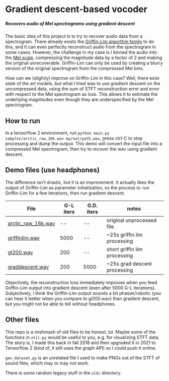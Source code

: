 # Gradient descent-based vocoder
##### Recovers audio of Mel spectrograms using gradient descent

The basic idea of this project is to try to recover audio data from a spectrogram. There already exists the [Griffin-Lim algorithm family](https://ltfat.github.io/notes/ltfatnote021.pdf) to do this, and it can even perfectly reconstruct audio from the spectrogram in some cases.  However, the challenge in my case is I binned the audio into the [Mel scale](https://en.wikipedia.org/wiki/Mel_scale), compressing the magnitude data by a factor of 2 and making the original unrecoverable.  Griffin-Lim can only be used by creating a blurry version of the original spectrogram from the compressed Mel bins.

How can we (slightly) improve on Griffin-Lim in this case? Well, there exist state of the art models, but what I tried was to use gradient descent on the uncompressed data, using the sum of STFT reconstruction error and error with respect to the Mel spectrogram as loss. This allows it to estimate the underlying magnitudes even though they are underspecified by the Mel spectrogram.

## How to run

In a tensorflow 2 environment, run `python main.py samples/arctic_raw_16k.wav my/out/path.wav`, press ctrl-C to stop processing and dump the output. This demo will convert the input file into a compressed Mel spectrogram, then try to recover the wav using gradient descent.

## Demo files (use headphones)

The difference isn't drastic, but it is an improvement. It actually likes the output of Griffin-Lim as parameter initialization, so the process is: run Griffin-Lim for a few iterations, then run gradient descent.

| File | G-L iters | G.D. iters | notes
| --- | --- | -- | ---
| [arctic_raw_16k.wav](samples/arctic_raw_16k.wav) | -- | -- | original unprocessed file
| [griffinlim.wav](samples/griffinlim.wav) | 5000 | -- | ~25s griffin lim processing
| [gl200.wav](samples/gl200.wav) | 200 | -- | short griffin lim processing
| [graddescent.wav](samples/graddescent.wav) | 200 | 5000 | ~25s grad descent processing

Objectively, the reconstruction loss immediately improves when you feed Griffin-Lim output into gradient descent (even after 5000 G-L iterations). Subjectively, I think the Griffin-Lim output sounds a bit phasier/robotic (you can hear it better when you compare to gl200.wav) than gradient descent, but you might not be able to tell without headphones.
## Other files

This repo is a mishmash of old files to be honest, lol. Maybe some of the functions in `util.py` would be useful to you, e.g. for visualizing STFT data. The story is, I made this back in fall 2018 and then upgraded it in 2021 to Tensorflow 2 (kind of, it still uses the graph API) so I could push it online.

`gen_dataset.py` is an unrelated file I used to make PNGs out of the STFT of sound files, which may or may not work.

There is some random legacy stuff in the `old/` directory.
